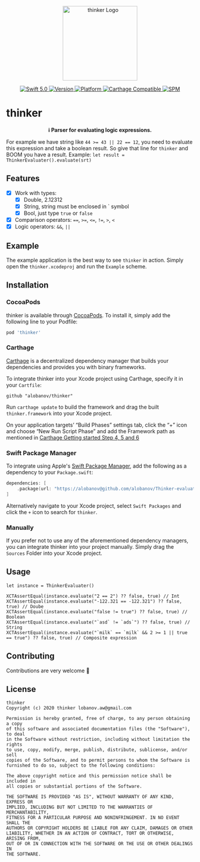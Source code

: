 <p align="center">
   <img width="200" src="https://raw.githubusercontent.com/SvenTiigi/SwiftKit/gh-pages/readMeAssets/SwiftKitLogo.png" alt="thinker Logo">
</p>

<p align="center">
   <a href="https://developer.apple.com/swift/">
      <img src="https://img.shields.io/badge/Swift-5.0-orange.svg?style=flat" alt="Swift 5.0">
   </a>
   <a href="http://cocoapods.org/pods/thinker">
      <img src="https://img.shields.io/cocoapods/v/thinker.svg?style=flat" alt="Version">
   </a>
   <a href="http://cocoapods.org/pods/thinker">
      <img src="https://img.shields.io/cocoapods/p/thinker.svg?style=flat" alt="Platform">
   </a>
   <a href="https://github.com/Carthage/Carthage">
      <img src="https://img.shields.io/badge/Carthage-compatible-4BC51D.svg?style=flat" alt="Carthage Compatible">
   </a>
   <a href="https://github.com/apple/swift-package-manager">
      <img src="https://img.shields.io/badge/Swift%20Package%20Manager-compatible-brightgreen.svg" alt="SPM">
   </a>
</p>

# thinker
<p align="center">
<b>ℹ️ Parser for evaluating logic expressions.</b>
</p>

For example we have string like `44 >= 43 || 22 == 12`, you need to evaluate this expression and take  a boolean result. So give that line for `thinker` and BOOM you have a result. Example: `let result = ThinkerEvaluater().evaluate(srt)`

## Features

- [x] Work with types:
   - [x] Double, 2.12312
   - [x] String, string must be enclosed in ` symbol
   - [x] Bool, just type `true` or `false`
- [x] Comparison operators: `==`, `>=`, `<=`, `!=`, `>`, `<`
- [x] Logic operators: `&&`, `||`

## Example

The example application is the best way to see `thinker` in action. Simply open the `thinker.xcodeproj` and run the `Example` scheme.

## Installation

### CocoaPods

thinker is available through [CocoaPods](http://cocoapods.org). To install
it, simply add the following line to your Podfile:

```bash
pod 'thinker'
```

### Carthage

[Carthage](https://github.com/Carthage/Carthage) is a decentralized dependency manager that builds your dependencies and provides you with binary frameworks.

To integrate thinker into your Xcode project using Carthage, specify it in your `Cartfile`:

```ogdl
github "alobanov/thinker"
```

Run `carthage update` to build the framework and drag the built `thinker.framework` into your Xcode project. 

On your application targets’ “Build Phases” settings tab, click the “+” icon and choose “New Run Script Phase” and add the Framework path as mentioned in [Carthage Getting started Step 4, 5 and 6](https://github.com/Carthage/Carthage/blob/master/README.md#if-youre-building-for-ios-tvos-or-watchos)

### Swift Package Manager

To integrate using Apple's [Swift Package Manager](https://swift.org/package-manager/), add the following as a dependency to your `Package.swift`:

```swift
dependencies: [
    .package(url: "https://alobanov@github.com/alobanov/Thinker-evaluater.git", from: "1.0.0")
]
```

Alternatively navigate to your Xcode project, select `Swift Packages` and click the `+` icon to search for `thinker`.

### Manually

If you prefer not to use any of the aforementioned dependency managers, you can integrate thinker into your project manually. Simply drag the `Sources` Folder into your Xcode project.

## Usage

```
let instance = ThinkerEvaluater()
    
XCTAssertEqual(instance.evaluate("2 == 2") ?? false, true) // Int
XCTAssertEqual(instance.evaluate("-122.321 == -122.321") ?? false, true) // Doube
XCTAssertEqual(instance.evaluate("false != true") ?? false, true) // Boolean
XCTAssertEqual(instance.evaluate("`asd` != `ads`") ?? false, true) // String
XCTAssertEqual(instance.evaluate("`milk` == `milk` && 2 >= 1 || true == true") ?? false, true) // Composite expression
```

## Contributing
Contributions are very welcome 🙌

## License

```
thinker
Copyright (c) 2020 thinker lobanov.aw@gmail.com

Permission is hereby granted, free of charge, to any person obtaining a copy
of this software and associated documentation files (the "Software"), to deal
in the Software without restriction, including without limitation the rights
to use, copy, modify, merge, publish, distribute, sublicense, and/or sell
copies of the Software, and to permit persons to whom the Software is
furnished to do so, subject to the following conditions:

The above copyright notice and this permission notice shall be included in
all copies or substantial portions of the Software.

THE SOFTWARE IS PROVIDED "AS IS", WITHOUT WARRANTY OF ANY KIND, EXPRESS OR
IMPLIED, INCLUDING BUT NOT LIMITED TO THE WARRANTIES OF MERCHANTABILITY,
FITNESS FOR A PARTICULAR PURPOSE AND NONINFRINGEMENT. IN NO EVENT SHALL THE
AUTHORS OR COPYRIGHT HOLDERS BE LIABLE FOR ANY CLAIM, DAMAGES OR OTHER
LIABILITY, WHETHER IN AN ACTION OF CONTRACT, TORT OR OTHERWISE, ARISING FROM,
OUT OF OR IN CONNECTION WITH THE SOFTWARE OR THE USE OR OTHER DEALINGS IN
THE SOFTWARE.
```
